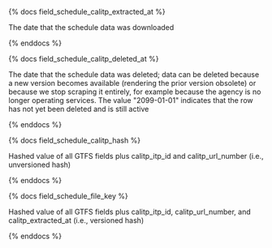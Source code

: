 {% docs field_schedule_calitp_extracted_at %}

The date that the schedule data was downloaded

{% enddocs %}

{% docs field_schedule_calitp_deleted_at %}

The date that the schedule data was deleted; data can be deleted because a new version becomes available (rendering the prior version obsolete) or because we stop scraping it entirely, for example because the agency is no longer operating services. The value "2099-01-01" indicates that the row has not yet been deleted and is still active

{% enddocs %}

{% docs field_schedule_calitp_hash %}

Hashed value of all GTFS fields plus calitp_itp_id and calitp_url_number (i.e., unversioned hash)

{% enddocs %}

{% docs field_schedule_file_key %}

Hashed value of all GTFS fields plus calitp_itp_id, calitp_url_number, and calitp_extracted_at (i.e., versioned hash)

{% enddocs %}
